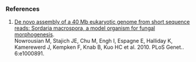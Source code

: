 ### References

1.  [De novo assembly of a 40 Mb eukaryotic genome from short sequence
    reads: Sordaria macrospora, a model organism for fungal
    morphogenesis](http://europepmc.org/abstract/MED/20386741).\
    Nowrousian M, Stajich JE, Chu M, Engh I, Espagne E, Halliday K,
    Kamerewerd J, Kempken F, Knab B, Kuo HC et al. 2010. PLoS Genet..
    6:e1000891.
